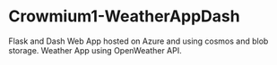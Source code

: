 # Crowmium1-WeatherAppDash
Flask and Dash Web App hosted on Azure and using cosmos and blob storage. Weather App using OpenWeather API.
